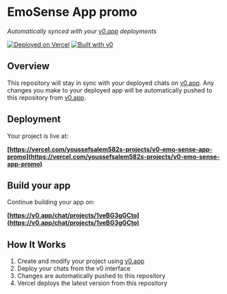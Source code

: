 # EmoSense App promo

*Automatically synced with your [v0.app](https://v0.app) deployments*

[![Deployed on Vercel](https://img.shields.io/badge/Deployed%20on-Vercel-black?style=for-the-badge&logo=vercel)](https://vercel.com/youssefsalem582s-projects/v0-emo-sense-app-promo)
[![Built with v0](https://img.shields.io/badge/Built%20with-v0.app-black?style=for-the-badge)](https://v0.app/chat/projects/1veBG3gGCto)

## Overview

This repository will stay in sync with your deployed chats on [v0.app](https://v0.app).
Any changes you make to your deployed app will be automatically pushed to this repository from [v0.app](https://v0.app).

## Deployment

Your project is live at:

**[https://vercel.com/youssefsalem582s-projects/v0-emo-sense-app-promo](https://vercel.com/youssefsalem582s-projects/v0-emo-sense-app-promo)**

## Build your app

Continue building your app on:

**[https://v0.app/chat/projects/1veBG3gGCto](https://v0.app/chat/projects/1veBG3gGCto)**

## How It Works

1. Create and modify your project using [v0.app](https://v0.app)
2. Deploy your chats from the v0 interface
3. Changes are automatically pushed to this repository
4. Vercel deploys the latest version from this repository